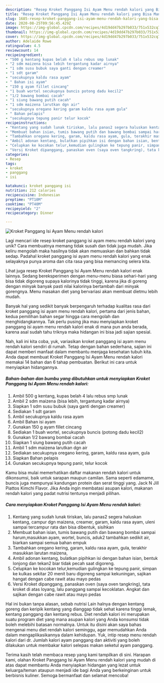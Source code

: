 ```yaml
---
description: "Resep Kroket Panggang Isi Ayam Menu rendah kalori yang Bisa Manjain Lidah"
title: "Resep Kroket Panggang Isi Ayam Menu rendah kalori yang Bisa Manjain Lidah"
slug: 1685-resep-kroket-panggang-isi-ayam-menu-rendah-kalori-yang-bisa-manjain-lidah
date: 2020-08-25T09:56:45.429Z
image: https://img-global.cpcdn.com/recipes/4d19dd47b297b033/751x532cq70/kroket-panggang-isi-ayam-menu-rendah-kalori-foto-resep-utama.jpg
thumbnail: https://img-global.cpcdn.com/recipes/4d19dd47b297b033/751x532cq70/kroket-panggang-isi-ayam-menu-rendah-kalori-foto-resep-utama.jpg
cover: https://img-global.cpcdn.com/recipes/4d19dd47b297b033/751x532cq70/kroket-panggang-isi-ayam-menu-rendah-kalori-foto-resep-utama.jpg
author: Adelaide Rowe
ratingvalue: 4.5
reviewcount: 14
recipeingredient:
- "500 g kentang kupas belah 4 lalu rebus smp lunak"
- "2 sdm maizena bisa lebih tergantung kadar airnya"
- "1 sdm susu bubuk saya ganti dengan creamer"
- "1 sdt garam"
- "secukupnya kaldu rasa ayam"
- " Bahan isi ayam"
- "150 g ayam fillet cincang"
- "1 buah wortel secukupnya buncis potong dadu kecil2"
- "1/2 bawang bombai cacah"
- "1 siung bawang putih cacah"
- "1 sdm maizena larutkan dgn air"
- "secukupnya oregano kering garam kaldu rasa ayam gula"
- " Bahan pelapis"
- "secukupnya tepung panir telur kocok"
recipeinstructions:
- "Kentang yang sudah lunak tiriskan, lalu panas2 segera haluskan kentang, campur dgn maizena, creamer, garam, kaldu rasa ayam, uleni sampai tercampur rata dan bisa dibentuk, sisihkan"
- "Membuat bahan isian, tumis bawang putih dan bawang bombai sampai harum,masukkan ayam, wortel, buncis, aduk2 tambahkan sedikit air, biarkan sampai semua bahan empuk"
- "Tambahkan oregano kering, garam, kaldu rasa ayam, gula, terakhir masukkan larutan maizena,"
- "Ambil adonan kentang, bulatkan pipihkan isi dengan bahan isian, bentuk lonjong dan tekan2 biar tidak pecah saat digoreng."
- "Celupkan ke kocokan telur,kemudian gulingkan ke tepung panir, simpan ke kulkas sekitar 20 menit baru digoreng sampai kekuningan, sajikan hangat dengan cabe rawit atau mayo pedas"
- "Versi Kroket dipanggang, panaskan oven (saya oven tangkring), tata kroket di atas loyang, lalu panggang sampai kecoklatan. Angkat dan sajikan dengan cabe rawit atau mayo pedas"
categories:
- Resep
tags:
- kroket
- panggang
- isi

katakunci: kroket panggang isi 
nutrition: 212 calories
recipecuisine: Indonesian
preptime: "PT10M"
cooktime: "PT40M"
recipeyield: "2"
recipecategory: Dinner

---
```



![Kroket Panggang Isi Ayam Menu rendah kalori](https://img-global.cpcdn.com/recipes/4d19dd47b297b033/751x532cq70/kroket-panggang-isi-ayam-menu-rendah-kalori-foto-resep-utama.jpg)

Lagi mencari ide resep kroket panggang isi ayam menu rendah kalori yang unik? Cara membuatnya memang tidak susah dan tidak juga mudah. Jika keliru mengolah maka hasilnya tidak akan memuaskan dan bahkan tidak sedap. Padahal kroket panggang isi ayam menu rendah kalori yang enak selayaknya punya aroma dan cita rasa yang bisa memancing selera kita.

Lihat juga resep Kroket Panggang Isi Ayam Menu rendah kalori enak lainnya. Sedang bereksperimen dengan menu-menu biasa sehari-hari yang bisa tidak digoreng supaya kalorinya tidak tinggi, karena jika di goreng dengan minyak banyak pasti nilai kalorinya bertambah dari minyak gorengnya. Menu masakan diet yang bervariasi akan membuat dietmu lebih mudah.

Banyak hal yang sedikit banyak berpengaruh terhadap kualitas rasa dari kroket panggang isi ayam menu rendah kalori, pertama dari jenis bahan, kedua pemilihan bahan segar hingga cara mengolah dan menghidangkannya. Tak perlu pusing jika mau menyiapkan kroket panggang isi ayam menu rendah kalori enak di mana pun anda berada, karena asal sudah tahu triknya maka hidangan ini bisa jadi sajian spesial.


Nah, kali ini kita coba, yuk, variasikan kroket panggang isi ayam menu rendah kalori sendiri di rumah. Tetap dengan bahan sederhana, sajian ini dapat memberi manfaat dalam membantu menjaga kesehatan tubuh kita. Anda dapat membuat Kroket Panggang Isi Ayam Menu rendah kalori memakai 14 bahan dan 6 tahap pembuatan. Berikut ini cara untuk menyiapkan hidangannya.

<!--inarticleads1-->

##### Bahan-bahan dan bumbu yang dibutuhkan untuk menyiapkan Kroket Panggang Isi Ayam Menu rendah kalori:

1. Ambil 500 g kentang, kupas belah 4 lalu rebus smp lunak
1. Ambil 2 sdm maizena (bisa lebih, tergantung kadar airnya)
1. Siapkan 1 sdm susu bubuk (saya ganti dengan creamer)
1. Sediakan 1 sdt garam
1. Ambil secukupnya kaldu rasa ayam
1. Ambil  Bahan isi ayam
1. Gunakan 150 g ayam fillet cincang
1. Sediakan 1 buah wortel, secukupnya buncis (potong dadu kecil2)
1. Gunakan 1/2 bawang bombai cacah
1. Siapkan 1 siung bawang putih cacah
1. Ambil 1 sdm maizena larutkan dgn air
1. Sediakan secukupnya oregano kering, garam, kaldu rasa ayam, gula
1. Siapkan  Bahan pelapis
1. Gunakan secukupnya tepung panir, telur kocok


Kamu bisa mulai memerhatikan daftar makanan rendah kalori untuk dikonsumsi, baik untuk sarapan maupun camilan. Sama seperti edamame, buncis juga mempunyai kandungan protein dan serat tinggi yang. Jack N Jill Piattos Kimchi Flavor. Jika Anda ingin membatasi asupan kalori, makanan rendah kalori yang padat nutrisi tentunya menjadi pilihan. 

<!--inarticleads2-->

##### Cara menyiapkan Kroket Panggang Isi Ayam Menu rendah kalori:

1. Kentang yang sudah lunak tiriskan, lalu panas2 segera haluskan kentang, campur dgn maizena, creamer, garam, kaldu rasa ayam, uleni sampai tercampur rata dan bisa dibentuk, sisihkan
1. Membuat bahan isian, tumis bawang putih dan bawang bombai sampai harum,masukkan ayam, wortel, buncis, aduk2 tambahkan sedikit air, biarkan sampai semua bahan empuk
1. Tambahkan oregano kering, garam, kaldu rasa ayam, gula, terakhir masukkan larutan maizena,
1. Ambil adonan kentang, bulatkan pipihkan isi dengan bahan isian, bentuk lonjong dan tekan2 biar tidak pecah saat digoreng.
1. Celupkan ke kocokan telur,kemudian gulingkan ke tepung panir, simpan ke kulkas sekitar 20 menit baru digoreng sampai kekuningan, sajikan hangat dengan cabe rawit atau mayo pedas
1. Versi Kroket dipanggang, panaskan oven (saya oven tangkring), tata kroket di atas loyang, lalu panggang sampai kecoklatan. Angkat dan sajikan dengan cabe rawit atau mayo pedas


Hal ini bukan tanpa alasan, sebab nutrisi Lain halnya dengan kentang goreng dan keripik kentang yang dianggap tidak sehat karena tinggi lemak, kentang panggang dan kentang rebus. Diet rendah kalori ini merupakan suatu program diet yang mana asupan kalori yang Anda konsumsi tidak boleh melebihi batasan normalnya. Untuk itu disini akan saya bahas mengenai menu diet rendah kalori seminggu, agar memudahkan Anda dalam mengaplikasikannya dalam kehidupan. Yuk, intip resep menu rendah kalori dari dr. Jumlah kalori ayam panggang dan aktiviti yang boleh dilakukan untuk membakar kalori selepas makan seketul ayam panggang. 

Terima kasih telah membaca resep yang kami tampilkan di sini. Harapan kami, olahan Kroket Panggang Isi Ayam Menu rendah kalori yang mudah di atas dapat membantu Anda menyiapkan hidangan yang lezat untuk keluarga/teman ataupun menjadi ide bagi Anda yang berkeinginan untuk berbisnis kuliner. Semoga bermanfaat dan selamat mencoba!
